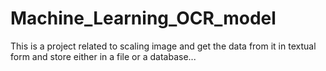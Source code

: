 # Machine_Learning_OCR_model
This is a project related to scaling image and get the data from it in textual form and store either in a file or  a database...
